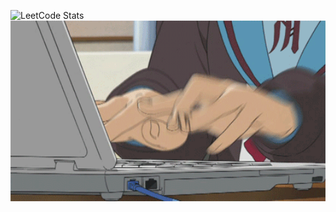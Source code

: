 ![LeetCode Stats](https://leetcard.jacoblin.cool/Soumyajeet916?theme=chartreuse&font=Noto%20Sans%20Sundanese&ext=contest)
<img src="3AyY.gif" width="800"/>
